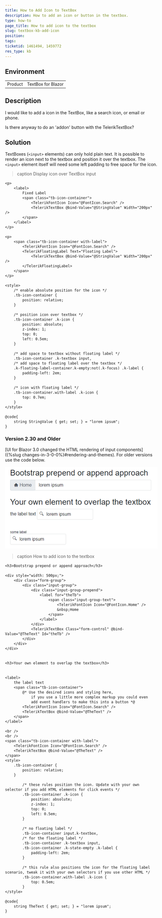 ```yaml
---
title: How to Add Icon to TextBox
description: How to add an icon or button in the textbox.
type: how-to
page_title: How to add icon to the textbox
slug: textbox-kb-add-icon
position: 
tags: 
ticketid: 1461494, 1459772
res_type: kb
---
```


## Environment
<table>
	<tbody>
		<tr>
			<td>Product</td>
			<td>TextBox for Blazor</td>
		</tr>
	</tbody>
</table>


## Description

I would like to add a icon in the TextBox, like a search icon, or email or phone. 

Is there anyway to do an 'addon' button with the TelerikTextBox?

## Solution

TextBoxes (`<input>` elements) can only hold plain text. It is possible to render an icon next to the textbox and position it over the textbox. The `<input>` element itself will need some left padding to free space for the icon.

>caption Display icon over TextBox input

````CSHTML
<p>
    <label>
        Fixed Label
        <span class="tb-icon-container">
            <TelerikFontIcon Icon="@FontIcon.Search" />
            <TelerikTextBox @bind-Value="@StringValue" Width="200px" />
        </span>
    </label>
</p>

<p>
    <span class="tb-icon-container with-label">
        <TelerikFontIcon Icon="@FontIcon.Search" />
        <TelerikFloatingLabel Text="Floating Label">
            <TelerikTextBox @bind-Value="@StringValue" Width="200px" />
        </TelerikFloatingLabel>
    </span>
</p>

<style>
    /* enable absolute position for the icon */
    .tb-icon-container {
        position: relative;
    }

    /* position icon over textbox */
    .tb-icon-container .k-icon {
        position: absolute;
        z-index: 1;
        top: 0;
        left: 0.5em;
    }

    /* add space to textbox without floating label */
    .tb-icon-container .k-textbox input,
    /* add space to floating label over the textbox */
    .k-floating-label-container.k-empty:not(.k-focus) .k-label {
        padding-left: 2em;
    }

    /* icon with floating label */
    .tb-icon-container.with-label .k-icon {
        top: 0.7em;
    }
</style>

@code{
    string StringValue { get; set; } = "lorem ipsum";
}
````

### Version 2.30 and Older

[UI for Blazor 3.0 changed the HTML rendering of input components]({%slug changes-in-3-0-0%}#rendering-and-themes). For older versions use the code below.

![add icon to the textbox - result](images/textbox-icon-example.png)

>caption How to add icon to the textbox

````CSHTML
<h3>Bootstrap prepend or append approach</h3>

<div style="width: 500px;">
    <div class="form-group">
        <div class="input-group">
            <div class="input-group-prepend">
                <label for="theTb">
                    <span class="input-group-text">
                        <TelerikFontIcon Icon="@FontIcon.Home" />
                        &nbsp;Home
                    </span>
                </label>
            </div>
            <TelerikTextBox Class="form-control" @bind-Value="@TheText" Id="theTb" />
        </div>
    </div>
</div>


<h3>Your own element to overlap the textbox</h3>


<label>
    the label text
    <span class="tb-icon-container">
        @* Use the desired icons and styling here, 
            if you use a little more complex markup you could even 
            add event handlers to make this into a button *@
        <TelerikFontIcon Icon="@FontIcon.Search" />
        <TelerikTextBox @bind-Value="@TheText" />
    </span>
</label>

<br />
<br />
<span class="tb-icon-container with-label">
    <TelerikFontIcon Icon="@FontIcon.Search" />
    <TelerikTextBox @bind-Value="@TheText" />
</span>
<style>
    .tb-icon-container {
        position: relative;
    }

        /* these rules position the icon. Update with your own selector if you add HTML elements for click events */
        .tb-icon-container .k-icon {
            position: absolute;
            z-index: 1;
            top: 0;
            left: 0.5em;
        }

        /* no floating label */
        .tb-icon-container input.k-textbox,
        /* for the floating label */
        .tb-icon-container .k-textbox input,
        .tb-icon-container .k-state-empty .k-label {
            padding-left: 2em;
        }

        /* this rule also positions the icon for the floating label scenario, tweak it with your own selectors if you use other HTML */
        .tb-icon-container.with-label .k-icon {
            top: 0.5em;
        }
</style>

@code{
    string TheText { get; set; } = "lorem ipsum";
}
````
